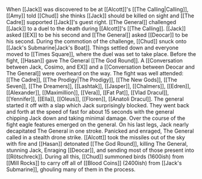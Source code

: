 When [[Jack]] was discovered to be at [[Alcott]]'s [[The Calling|Calling]], [[Amy]] told [[Chud]] she thinks [[Jack]] should be killed on sight and [[The Cadre]] supported [[Jack]]'s guest right. [[The General]] challenged [[Jack]] to a duel to the death during [[Alcott]]'s [[The Calling]]. [[Jack]] asked [[EX]] to be his second and [[The General]] asked [[Deocar]] to be his second. During the commotion of the challenge, [[Chud]] snuck onto [[Jack's Submarine|Jack's Boat]]. Things settled down and everyone moved to [[Times Square]], where the duel was set to take place. Before the fight, [[Hasan]] gave The General [[The God Round]]. A [[Conversation between Jack, Cosimo, and EX]] and a [[Conversation between Deocar and The General]] were overheard on the way. The fight was well attended: [[The Cadre]], [[The Prodigy|The Prodigy]], [[The New Gods]], [[The Seven]], [[The Dreamers]], [[Lashtak]], [[Jasper]], [[Chalmers]], [[Edren]], [[Alexander]], [[Maximillion]], [[Vera]], [[Fat Pat]], [[Vlad Dracul]], [[Yennifer]], [[Ella]], [[Oleus]], [[Floren]], [[Anatoli Dracul]]. The general started it off with a slap which Jack surprisingly blocked. They went back and forth at the speed of fast for about 15 seconds with the general chipping Jack down and taking minimal damage. Over the course of the fight eagle features emerged on the general. On his last legs, Jack nearly decapitated The General in one stroke. Panicked and enraged, The General called in a stealth drone strike. [[Alcott]] took the missiles out of the sky with fire and [[Hasan]] detonated [[The God Round]], killing The General, stunning Jack, Enraging [[Deocar]], and sending most of those present into [[Rötschreck]]. During all this, [[Chud]] summoned birds (1600ish) from [[Mill Rocks]] to carry off all of [[Blood Coins]] (2400ish) from [[Jack's Submarine]], ghouling many of them in the process.